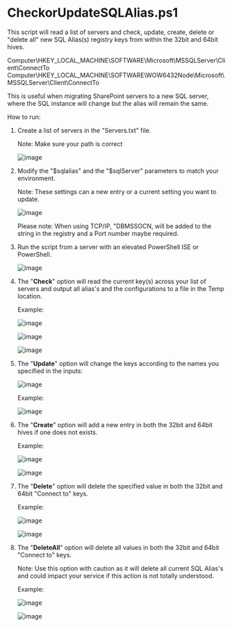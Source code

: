 # CheckorUpdateSQLAlias.ps1
This script will read a list of servers and check, update, create, delete or "delete all" new SQL Alias(s) registry keys from within the 32bit and 64bit hives. 

Computer\HKEY_LOCAL_MACHINE\SOFTWARE\Microsoft\MSSQLServer\Client\ConnectTo
Computer\HKEY_LOCAL_MACHINE\SOFTWARE\WOW6432Node\Microsoft\MSSQLServer\Client\ConnectTo

This is useful when migrating SharePoint servers to a new SQL server, where the SQL instance will change but the alias will remain the same. 

How to run:

1. Create a list of servers in the "Servers.txt" file.

   Note: Make sure your path is correct

   ![image](https://github.com/mikelee1313/CheckUpdate-SQLAlias/assets/62190454/acf7e749-923e-45f7-83ab-6ae6c25175ba)

2. Modify the "$sqlalias" and the "$sqlServer" parameters to match your environment.

   Note: These settings can a new entry or a current setting you want to update.

   ![image](https://github.com/mikelee1313/CheckUpdate-SQLAlias/assets/62190454/775112db-48ea-4295-be53-cbc5bbeb8026)

   Please note: When using TCP/IP, "DBMSSOCN, will be added to the string in the registry and a Port number maybe required.

3. Run the script from a server with an elevated PowerShell ISE or PowerShell.

   ![image](https://github.com/mikelee1313/CheckUpdate-SQLAlias/assets/62190454/97e3a10f-4dbf-4794-a2d9-f4f0e7c1a276)


4. The "**Check**" option will read the current key(s) across your list of servers and output all alias's and the configurations to a file in the Temp location.

   Example:

   ![image](https://github.com/mikelee1313/CheckUpdate-SQLAlias/assets/62190454/94a62c42-70e3-49a4-85a5-e41c0f441f8b)

   ![image](https://github.com/mikelee1313/CheckUpdate-SQLAlias/assets/62190454/8642d5bb-f592-40bd-b871-0e50915fac57)

   ![image](https://github.com/mikelee1313/CheckUpdate-SQLAlias/assets/62190454/964318b0-188d-4e92-96aa-1b931a15d0e3)

5. The "**Update**" option will change the keys according to the names you specified in the inputs:

   ![image](https://github.com/mikelee1313/CheckUpdate-SQLAlias/assets/62190454/f40d95cd-6415-4b95-aa0f-8cd5e0b66a28)


   Example:

   ![image](https://github.com/mikelee1313/CheckUpdate-SQLAlias/assets/62190454/f1116b18-54b9-4325-aef3-e69a70cd0e19)



6. The "**Create**" option will add a new entry in both the 32bit and 64bit hives if one does not exists.

   Example:

   ![image](https://github.com/mikelee1313/CheckUpdate-SQLAlias/assets/62190454/de5ebc0e-221b-4dc2-a030-713910c1839a)


   ![image](https://github.com/mikelee1313/CheckUpdate-SQLAlias/assets/62190454/6f597aef-d76b-40b5-9efc-bdcf18f5e69d)


7. The "**Delete**" option will delete the specified value in both the 32bit and 64bit "Connect to" keys.

   Example:

   ![image](https://github.com/mikelee1313/CheckUpdate-SQLAlias/assets/62190454/b249823a-94b1-4e00-aaf5-8982f91284ed)


   ![image](https://github.com/mikelee1313/CheckUpdate-SQLAlias/assets/62190454/94c5bf69-dd3c-4525-b418-4f14ed6e5cc1)

   

9. The "**DeleteAll**" option will delete all values in both the 32bit and 64bit "Connect to" keys.


   Note: Use this option with caution as it will delete all current SQL Alias's and could impact your service if this action is not totally understood.
   

   Example:
   
   ![image](https://github.com/mikelee1313/CheckUpdate-SQLAlias/assets/62190454/0d5f15fc-d41c-4be7-b242-33850584e0b9)


   ![image](https://github.com/mikelee1313/CheckUpdate-SQLAlias/assets/62190454/0dc44a4d-f714-4e12-ad29-658d04c5829c)



   


   


   

